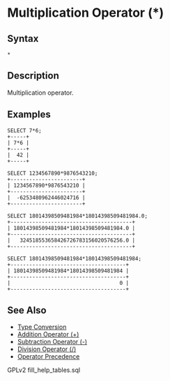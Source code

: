 # Multiplication Operator (\*)

## Syntax

```
*
```

## Description

Multiplication operator.

## Examples

```
SELECT 7*6;
+-----+
| 7*6 |
+-----+
|  42 |
+-----+

SELECT 1234567890*9876543210;
+-----------------------+
| 1234567890*9876543210 |
+-----------------------+
|  -6253480962446024716 |
+-----------------------+

SELECT 18014398509481984*18014398509481984.0;
+---------------------------------------+
| 18014398509481984*18014398509481984.0 |
+---------------------------------------+
|   324518553658426726783156020576256.0 |
+---------------------------------------+

SELECT 18014398509481984*18014398509481984;
+-------------------------------------+
| 18014398509481984*18014398509481984 |
+-------------------------------------+
|                                   0 |
+-------------------------------------+
```

## See Also

* [Type Conversion](../string-functions/type-conversion.md)
* [Addition Operator (+)](addition-operator.md)
* [Subtraction Operator (-)](../../../sql-statements-and-structure/operators/arithmetic-operators/subtraction-operator-.md)
* [Division Operator (/)](division-operator.md)
* [Operator Precedence](../../../sql-statements-and-structure/operators/operator-precedence.md)

GPLv2 fill\_help\_tables.sql
